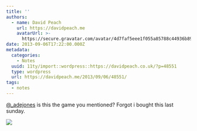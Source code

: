 ```yaml
---
title: ''
authors:
  - name: David Peach
    url: https://davidpeach.me
    avatarUrl: >-
      https://secure.gravatar.com/avatar/4d7faf5eee1f055a85788c44936b8995eaab6dfb004e7854ec747ccb272e91ee?s=96&d=mm&r=g
date: 2013-09-06T17:22:00.000Z
metadata:
  categories:
    - Notes
  uuid: 11ty/import::wordpress::https://davidpeach.co.uk/?p=48551
  type: wordpress
  url: https://davidpeach.me/2013/09/06/48551/
tags:
  - notes
---
```

[@\_adejones](https://twitter.com/_adejones) is this the game you mentioned? Forgot i bought this last sunday.

[![](/assets/376047807830163456-BTf9fR5IQAA-2WxBoCWncFGn.jpg)](/assets/376047807830163456-BTf9fR5IQAA-2WxBoCWncFGn.jpg)